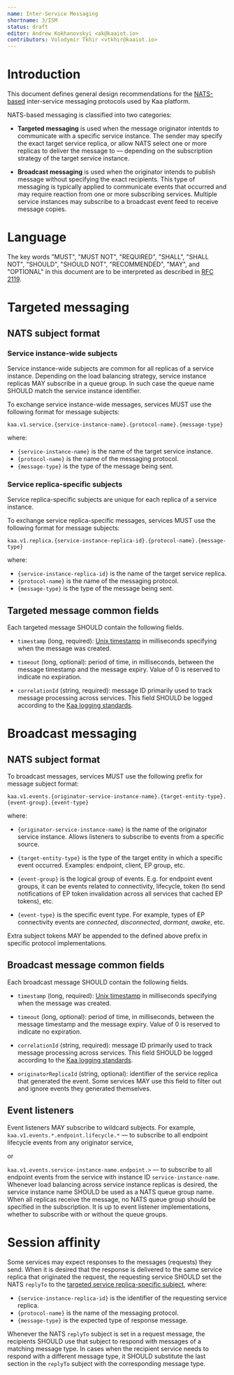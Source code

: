 ```yaml
---
name: Inter-Service Messaging
shortname: 3/ISM
status: draft
editor: Andrew Kokhanovskyi <ak@kaaiot.io>
contributors: Volodymir Tkhir <vtkhir@kaaiot.io>
---
```


<!-- toc -->


# Introduction

This document defines general design recommendations for the [NATS-based](https://nats.io/) inter-service messaging protocols used by Kaa platform.

NATS-based messaging is classified into two categories:

- **Targeted messaging** is used when the message originator intentds to communicate with a specific service instance.
The sender may specify the exact target service replica, or allow NATS select one or more replicas to deliver the message to — depending on the subscription strategy of the target service instance.

- **Broadcast messaging** is used when the originator intends to publish message without specifying the exact recipients.
This type of messaging is typically applied to communicate events that occurred and may require reaction from one or more subscribing services.
Multiple service instances may subscribe to a broadcast event feed to receive message copies.


# Language

The key words "MUST", "MUST NOT", "REQUIRED", "SHALL", "SHALL NOT", "SHOULD", "SHOULD NOT", "RECOMMENDED", "MAY", and "OPTIONAL" in this document are to be interpreted as described in [RFC 2119](https://tools.ietf.org/html/rfc2119).


# Targeted messaging

## NATS subject format

### Service instance-wide subjects

Service instance-wide subjects are common for all replicas of a service instance.
Depending on the load balancing strategy, service instance replicas MAY subscribe in a queue group.
In such case the queue name SHOULD match the service instance identifier.

To exchange service instance-wide messages, services MUST use the following format for message subjects:
```
kaa.v1.service.{service-instance-name}.{protocol-name}.{message-type}
```

where:
- `{service-instance-name}` is the name of the target service instance.
- `{protocol-name}` is the name of the messaging protocol.
- `{message-type}` is the type of the message being sent.


### Service replica-specific subjects

Service replica-specific subjects are unique for each replica of a service instance.

To exchange service replica-specific messages, services MUST use the following format for message subjects:
```
kaa.v1.replica.{service-instance-replica-id}.{protocol-name}.{message-type}
```

where:
- `{service-instance-replica-id}` is the name of the target service replica.
- `{protocol-name}` is the name of the messaging protocol.
- `{message-type}` is the type of the message being sent.


## Targeted message common fields

Each targeted message SHOULD contain the following fields.

- `timestamp` (long, required): [Unix timestamp](https://en.wikipedia.org/wiki/Unix_time) in milliseconds specifying when the message was created.

- `timeout` (long, optional): period of time, in milliseconds, between the message timestamp and the message expiry.
Value of 0 is reserved to indicate no expiration.

- `correlationId` (string, required): message ID primarily used to track message processing across services.
This field SHOULD be logged according to the [Kaa logging standards](<!--TODO-->).


# Broadcast messaging

## NATS subject format

To broadcast messages, services MUST use the following prefix for message subject format:
```
kaa.v1.events.{originator-service-instance-name}.{target-entity-type}.{event-group}.{event-type}
```

where:

- `{originator-service-instance-name}` is the name of the originator service instance.
Allows listeners to subscribe to events from a specific source.

- `{target-entity-type}` is the type of the target entity in which a specific event occurred.
Examples: endpoint, client, EP group, etc.

- `{event-group}` is the logical group of events.
E.g. for endpoint event groups, it can be events related to connectivity, lifecycle, token (to send notifications of EP token invalidation across all services that cached EP tokens), etc.

- `{event-type}` is the specific event type.
For example, types of EP connectivity events are *connected*, *disconnected*, *dormant*, *awake*, etc.

Extra subject tokens MAY be appended to the defined above prefix in specific protocol implementations.


## Broadcast message common fields

Each broadcast message SHOULD contain the following fields.

- `timestamp` (long, required): [Unix timestamp](https://en.wikipedia.org/wiki/Unix_time) in milliseconds specifying when the message was created.

- `timeout` (long, optional): period of time, in milliseconds, between the message timestamp and the message expiry.
Value of 0 is reserved to indicate no expiration.

- `correlationId` (string, required): message ID primarily used to track message processing across services.
This field SHOULD be logged according to the [Kaa logging standards](<!--TODO-->).

- `originatorReplicaId` (string, optional): identifier of the service replica that generated the event.
Some services MAY use this field to filter out and ignore events they generated themselves.


## Event listeners

Event listeners MAY subscribe to wildcard subjects.
For example, `kaa.v1.events.*.endpoint.lifecycle.*` — to subscribe to all endpoint lifecycle events from any originator service,

or

`kaa.v1.events.service-instance-name.endpoint.>` — to subscribe to all endpoint events from the service with instance ID `service-instance-name`.
Whenever load balancing across service instance replicas is desired, the service instance name SHOULD be used as a NATS queue group name.
When all replicas receive the message, no NATS queue group should be specified in the subscription.
It is up to event listener implementations, whether to subscribe with or without the queue groups.


# Session affinity

Some services may expect responses to the messages (requests) they send.
When it is desired that the response is delivered to the same service replica that originated the request, the requesting service SHOULD set the NATS `replyTo` to the [targeted service replica-specific subject](#service-replica-specific-subjects), where:
- `{service-instance-replica-id}` is the identifier of the requesting service replica.
- `{protocol-name}` is the name of the messaging protocol.
- `{message-type}` is the expected type of response message.

Whenever the NATS `replyTo` subject is set in a request message, the recipients SHOULD use that subject to respond with messages of a matching message type.
In cases when the recipient service needs to respond with a different message type, it SHOULD substitute the last section in the `replyTo` subject with the corresponding message type.
